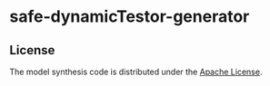 # safe-dynamicTestor-generator

License
-------

The model synthesis code is distributed under the [Apache License](http://www.apache.org/licenses/LICENSE-2.0.html).

